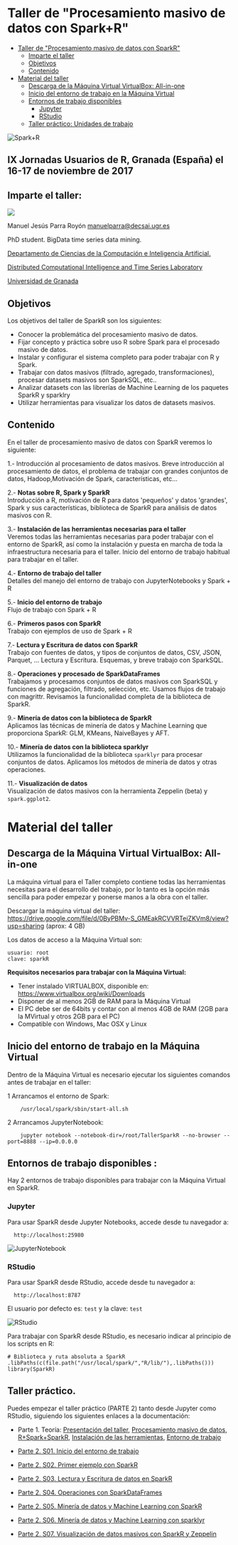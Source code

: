 # Taller de "Procesamiento masivo de datos con Spark+R"


  * [Taller de "Procesamiento masivo de datos con SparkR"](#taller-de-procesamiento-masivo-de-datos-con-sparkr)    
    * [Imparte el taller](#imparte-el-taller)
    * [Objetivos](#objetivos)
    * [Contenido](#contenido)
  * [Material del taller](#material-del-taller)
    * [Descarga de la Máquina Virtual VirtualBox: All-in-one](#descarga-de-la-máquina-virtual-virtualbox-all-in-one)
    * [Inicio del entorno de trabajo en la Máquina Virtual](#inicio-del-entorno-de-trabajo-en-la-máquina-virtual)
    * [Entornos de trabajo disponibles](#entornos-de-trabajo-disponibles-)
      * [Jupyter](#jupyter)
      * [RStudio](#rstudio)
    * [Taller práctico: Unidades de trabajo](#taller-práctico)





![Spark+R](https://sites.google.com/site/manuparra/home/SparkRlogo.png)

## IX Jornadas Usuarios de R, Granada (España) el 16-17 de noviembre de 2017



## Imparte el taller:


<img src="https://sites.google.com/site/manuparra/home/manuparra.jpg">

Manuel Jesús Parra Royón  <a href="mailto:manuelparra@decsai.ugr.es">manuelparra@decsai.ugr.es</a>  

PhD student. BigData time series data mining.

<a href="http://sci2s.ugr.es/">Departamento de Ciencias de la Computación e Inteligencia Artificial.</A>

<a href="http://sci2s.ugr.es/dicits/">Distributed Computational Intelligence and Time Series Laboratory </A>

<a href="http://www.ugr.es">Universidad de Granada</a>





## Objetivos

Los objetivos del taller de SparkR son los siguientes:

* Conocer la problemática del procesamiento masivo de datos.
* Fijar concepto y práctica sobre uso R sobre Spark para el procesado masivo de datos.
* Instalar y configurar el sistema completo para poder trabajar con R y Spark.
* Trabajar con datos masivos (filtrado, agregado, transformaciones), procesar datasets masivos son SparkSQL, etc..
* Analizar datasets con las librerías de Machine Learning de los paquetes SparkR y sparklry
* Utilizar herramientas para visualizar los datos de datasets masivos.


## Contenido

En el taller de procesamiento masivo de datos con SparkR veremos lo siguiente:

1.- Introducción al procesamiento de datos masivos.
    Breve introducción al procesamiento de datos, el problema de trabajar con grandes conjuntos de datos, Hadoop,Motivación de Spark, características, etc...<BR>

2.- **Notas sobre R, Spark y SparkR**<BR>
    Introducción a R, motivación de R para datos 'pequeños' y datos 'grandes', Spark y sus características, biblioteca de SparkR para análisis de datos masivos con R.<BR>

3.- **Instalación de las herramientas necesarias para el taller**<BR>
    Veremos todas las herramientas necesarias para poder trabajar con el entorno de SparkR, así como la instalación y puesta en marcha de toda la infraestructura necesaria para el taller. Inicio del entorno de trabajo habitual para trabajar en el taller.<BR>

4.- **Entorno de trabajo del taller**<BR>
    Detalles del manejo del entorno de trabajo con JupyterNotebooks y Spark + R<BR>

5.- **Inicio del entorno de trabajo**<BR>
    Flujo de trabajo con Spark + R<BR>

6.- **Primeros pasos con SparkR**<BR>
    Trabajo con ejemplos de uso de Spark + R <BR>

7.- **Lectura y Escritura de datos con SparkR**<BR>
    Trabajo con fuentes de datos, y tipos de conjuntos de datos, CSV, JSON, Parquet, ... Lectura y Escritura. Esquemas, y breve trabajo con SparkSQL. <BR>

8.- **Operaciones y procesado de SparkDataFrames**<BR>
    Trabajamos y procesamos conjuntos de datos masivos con SparkSQL y funciones de agregación, filtrado, selección, etc. Usamos flujos de trabajo con magrittr. Revisamos la funcionalidad completa de la biblioteca de SparkR.<BR>

9.- **Minería de datos con la biblioteca de SparkR**<BR>
    Aplicamos las técnicas de minería de datos y Machine Learning que proporciona SparkR: GLM, KMeans, NaiveBayes y AFT.<BR>

10.- **Minería de datos con la biblioteca sparklyr**<BR>
    Utilizamos la funcionalidad de la biblioteca ``sparklyr`` para procesar conjuntos de datos. Aplicamos los métodos de minería de datos y otras operaciones.<BR>

11.- **Visualización de datos**<BR>
    Visualización de datos masivos con la herramienta Zeppelin (beta) y ``spark.ggplot2``.

# Material del taller

## Descarga de la Máquina Virtual VirtualBox: All-in-one

La máquina virtual para el Taller completo contiene todas las herramientas necesitas para el desarrollo del trabajo, por lo tanto es la opción más sencilla para poder empezar y ponerse manos a la obra con el taller.


Descargar la máquina virtual del taller: https://drive.google.com/file/d/0ByPBMv-S_GMEakRCVVRTejZKVm8/view?usp=sharing (aprox: 4 GB)


Los datos de acceso a la Máquina Virtual son:

	usuario: root
	clave: sparkR

**Requisitos necesarios para trabajar con la Máquina Virtual:**

* Tener instalado VIRTUALBOX, disponible en: https://www.virtualbox.org/wiki/Downloads
* Disponer de al menos 2GB de RAM para la Máquina Virtual
* El PC debe ser de 64bits y contar con al menos 4GB de RAM (2GB para la MVirtual y otros 2GB para el PC)
* Compatible con Windows, Mac OSX y Linux


## Inicio del entorno de trabajo en la Máquina Virtual

Dentro de la Máquina Virtual es necesario ejecutar los siguientes comandos antes de trabajar en el taller:

1 Arrancamos el entorno de Spark:

```
	/usr/local/spark/sbin/start-all.sh
```

2 Arrancamos JupyterNotebook:

```
	jupyter notebook --notebook-dir=/root/TallerSparkR --no-browser --port=8888 --ip=0.0.0.0
```

## Entornos de trabajo disponibles :

Hay 2 entornos de trabajo disponibles para trabajar con la Máquina Virtual en SparkR.

### Jupyter

Para usar SparkR desde Jupyter Notebooks, accede desde tu navegador a:

```
  http://localhost:25980
```

![JupyterNotebook](https://sites.google.com/site/manuparra/home/jupyter.jpg)


### RStudio

Para usar SparkR desde RStudio, accede desde tu navegador a:

```
  http://localhost:8787
```

El usuario por defecto es: ```test``` y la clave: ```test```

![RStudio](https://sites.google.com/site/manuparra/home/rstudio.jpg)

Para trabajar con SparkR desde RStudio, es necesario indicar al principio de los scripts en R:

```
# Biblioteca y ruta absoluta a SparkR
.libPaths(c(file.path("/usr/local/spark/","R/lib/"),.libPaths()))
library(SparkR)
```


## Taller práctico.

Puedes empezar el taller práctico (PARTE 2) tanto desde Jupyter como RStudio, siguiendo los siguientes enlaces a la documentación: 

* Parte 1. Teoría: [Presentación del taller](../../blob/master/Parte%201.%20S00.%20Presentacion%20del%20Taller.ipynb), 
[Procesamiento masivo de datos](../../blob/master/Parte%201.%20S01.%20Procesamiento%20de%20datos%20masivos.ipynb), 
[R+Spark+SparkR](../../blob/master/Parte%201.%20S02.%20R%20%2B%20Spark%20%2B%20Datos%20Masivos.ipynb), 
[Instalación de las herramientas](../../blob/master/Parte%201.%20S03.%20Instalacion%20de%20las%20herramientas%20para%20el%20Taller%20de%20SparkR.ipynb), 
[Entorno de trabajo](../../blob/master/Parte%201.%20S04.%20Entorno%20de%20trabajo%20para%20el%20taller.ipynb)

* [Parte 2. S01. Inicio del entorno de trabajo](../../blob/master/Parte%202.%20S01.%20Inicio%20del%20entorno%20de%20trabajo%20con%20SparkR.ipynb)

* [Parte 2. S02. Primer ejemplo con SparkR](../../blob/master/Parte%202.%20S02.%20Primer%20ejemplo%20con%20SparkR.ipynb)

* [Parte 2. S03. Lectura y Escritura de datos en SparkR](../../blob/master/Parte%202.%20S03.%20Lectura%20y%20escritura%20de%20datos%20con%20SparkR.ipynb)

* [Parte 2. S04. Operaciones con SparkDataFrames](../../blob/master/Parte%202.%20S04.%20Operaciones%20con%20SparkDataFrames.ipynb)

* [Parte 2. S05. Minería de datos y Machine Learning con SparkR](../../blob/master/Parte%202.%20S05.%20Mineria%20de%20datos%20y%20Machine%20Learning%20con%20SparkR.ipynb)

* [Parte 2. S06. Minería de datos y Machine Learning con sparklyr](../../blob/master/Parte%202.%20S06.%20Mineria%20de%20datos%20y%20Machine%20Learning%20con%20sparklyr.ipynb)

* [Parte 2. S07. Visualización de datos masivos con SparkR y Zeppelin](../../blob/master/Parte%202.%20S07.%20Visualizacion%20dinamica%20de%20datos%20con%20SparkR.ipynb)




